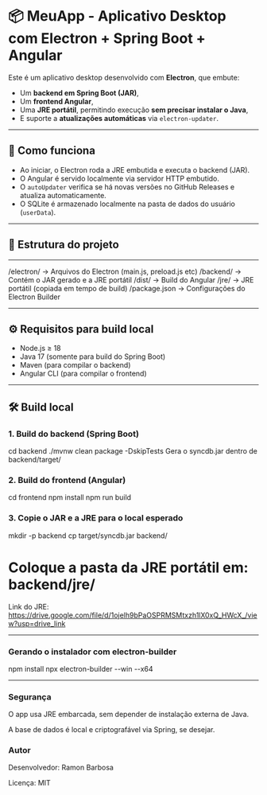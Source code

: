 # 📦 MeuApp - Aplicativo Desktop com Electron + Spring Boot + Angular

Este é um aplicativo desktop desenvolvido com **Electron**, que embute:
- Um **backend em Spring Boot (JAR)**,
- Um **frontend Angular**,
- Uma **JRE portátil**, permitindo execução **sem precisar instalar o Java**,
- E suporte a **atualizações automáticas** via `electron-updater`.

---

## 🚀 Como funciona

- Ao iniciar, o Electron roda a JRE embutida e executa o backend (JAR).
- O Angular é servido localmente via servidor HTTP embutido.
- O `autoUpdater` verifica se há novas versões no GitHub Releases e atualiza automaticamente.
- O SQLite é armazenado localmente na pasta de dados do usuário (`userData`).

---

## 🧾 Estrutura do projeto

---

/electron/ → Arquivos do Electron (main.js, preload.js etc)
/backend/ → Contém o JAR gerado e a JRE portátil
/dist/ → Build do Angular
/jre/ → JRE portátil (copiada em tempo de build)
/package.json → Configurações do Electron Builder


---

## ⚙️ Requisitos para build local

- Node.js ≥ 18
- Java 17 (somente para build do Spring Boot)
- Maven (para compilar o backend)
- Angular CLI (para compilar o frontend)

---

## 🛠️ Build local

### 1. Build do backend (Spring Boot)

cd backend
./mvnw clean package -DskipTests
Gera o syncdb.jar dentro de backend/target/

### 2. Build do frontend (Angular)

cd frontend
npm install
npm run build

### 3. Copie o JAR e a JRE para o local esperado

mkdir -p backend
cp target/syncdb.jar backend/
# Coloque a pasta da JRE portátil em: backend/jre/
Link do JRE: https://drive.google.com/file/d/1ojelh9bPaOSPRMSMtxzh1lX0xQ_HWcX_/view?usp=drive_link

---

### Gerando o instalador com electron-builder

npm install
npx electron-builder --win --x64

---

###  Segurança
O app usa JRE embarcada, sem depender de instalação externa de Java.

A base de dados é local e criptografável via Spring, se desejar.

###  Autor
Desenvolvedor: Ramon Barbosa

Licença: MIT
